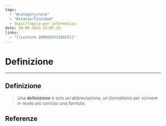 ```yaml
---
tags:
  - "#category/note"
  - "#status/finished"
  - topic/logica-per-informatica
date: 20-09-2023 23:07:15
links:
  - "[[Lecture 20092023125825]]"
---
```

# Definizione
---
## Definizione
> Una **definizione** è solo un'abbreviazione, un _formalismo_ per scrivere in modo più conciso una formula.

## Referenze